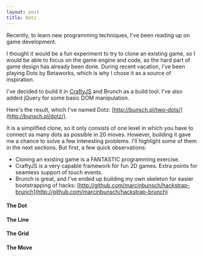 ```yaml
---
layout: post
title: Dotz
---
```


Recently, to learn new programming techniques, I've been reading up on game development.

I thought it would be a fun experiment to try to clone an existing game, so I would be able to focus on the game engine and code, as the hard part of game design has already been done. During recent vacation, I've been playing Dots by Betaworks, which is why I chose it as a source of inspiration.

I've decided to build it in [CraftyJS](http://craftyjs.com) and Brunch as a build tool. I've also added jQuery for some basic DOM manipulation.

Here's the result, which I've named Dotz: [http://bunsch.pl/two-dots/](http://bunsch.pl/dotz/).

It is a simplified clone, so it only consists of one level in which you have to connect as many dots as possible in 20 moves. However, building it gave me a chance to solve a few interesting problems. I'll highlight some of them in the next sections. But first, a few quick observations:

* Cloning an existing game is a FANTASTIC programming exercise.
* CraftyJS is a very capable framework for fun 2D games. Extra points for seamless support of touch events.
* Brunch is great, and I've ended up building my own skeleton for easier bootstrapping of hacks: [http://github.com/marcinbunsch/hackstrap-brunch](http://github.com/marcinbunsch/hackstrap-brunch)

#### The Dot

#### The Line

#### The Grid

#### The Move

